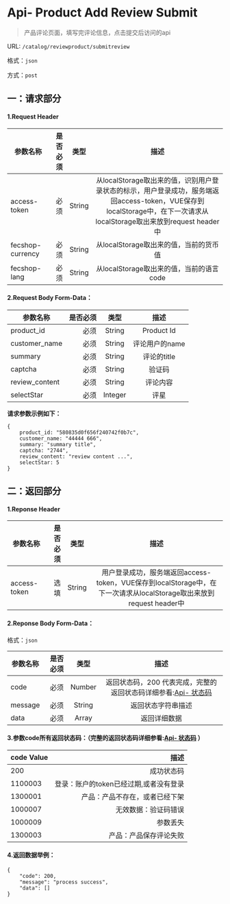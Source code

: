 Api- Product Add Review Submit
================

> 产品评论页面，填写完评论信息，点击提交后访问的api

URL: `/catalog/reviewproduct/submitreview`

格式：`json`

方式：`post`


一：请求部分
---------

#### 1.Request Header


| 参数名称          | 是否必须    |  类型        |  描述     |
| ------------------| -----:      | :----:       |:----:     |
| access-token      | 必须        |   String     | 从localStorage取出来的值，识别用户登录状态的标示，用户登录成功，服务端返回access-token，VUE保存到localStorage中，在下一次请求从localStorage取出来放到request header中   |
| fecshop-currency  | 必须        |   String     | 从localStorage取出来的值，当前的货币值  |
| fecshop-lang      | 必须        |   String     | 从localStorage取出来的值，当前的语言code  |


#### 2.Request Body Form-Data：


| 参数名称        | 是否必须    |  类型        |  描述     |
| ----------------| -----:      | :----:       |:----:     |
| product_id      | 必须        |   String     | Product Id    |
| customer_name   | 必须        |   String     | 评论用户的name   |
| summary         | 必须        |   String     | 评论的title   |
| captcha         | 必须        |   String     | 验证码    |
| review_content  | 必须        |   String     | 评论内容  |
| selectStar      | 必须        |   Integer    | 评星  |

**请求参数示例如下：**

```
{
    product_id: "580835d0f656f240742f0b7c",
    customer_name: "44444 666",
    summary: "summary title",
    captcha: "2744",
    review_content: "review content ...",
    selectStar: 5
}
```

二：返回部分
----------

#### 1.Reponse Header

| 参数名称          | 是否必须    |  类型        |  描述     |
| ------------------| -----:      | :----:       |:----:     |
| access-token      | 选填        |   String     | 用户登录成功，服务端返回access-token，VUE保存到localStorage中，在下一次请求从localStorage取出来放到request header中   |

#### 2.Reponse Body Form-Data：

格式：`json`

| 参数名称        | 是否必须    |  类型       |  描述        |
| ----------------| -----:      | :----:      |:----:        | 
| code            | 必须        |   Number    | 返回状态码，200 代表完成，完整的返回状态码详细参看:[Api- 状态码](fecshop-server-return-code.md) |
| message         | 必须        |   String    | 返回状态字符串描述  |
| data            | 必须        |   Array     | 返回详细数据        |

#### 3.参数code所有返回状态码：（完整的返回状态码详细参看:[Api- 状态码](fecshop-server-return-code.md) ）

| code Value      |        描述                                        |
| ----------------| --------------------------------------------------:| 
| 200             | 成功状态码                                         |  
| 1100003         | 登录：账户的token已经过期,或者没有登录          | 
| 1300001         | 产品：产品不存在，或者已经下架                  | 
| 1000007         | 无效数据：验证码错误                            | 
| 1000009         | 参数丢失                                        | 
| 1300003         | 产品：产品保存评论失败                          | 



 
 
#### 4.返回数据举例：

```
{
    "code": 200,
    "message": "process success",
    "data": []
}
```